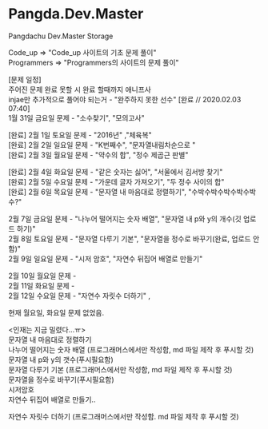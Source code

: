 # Pangda.Dev.Master
Pangdachu Dev.Master Storage  


Code_up => "Code_up 사이트의 기초 문제 풀이"  
Programmers => "Programmers의 사이트의 문제 풀이"  


[문제 일정]  
주어진 문제 완료 못할 시 완료 할때까지 애니프사  
injae만 추가적으로 풀어야 되는거 - "완주하지 못한 선수"  [완료 // 2020.02.03 07:40]  
1월 31일 금요일 문제 - "소수찾기", "모의고사"  

[완료] 2월 1일 토요일 문제 - "2016년" ,"체육복"  
[완료] 2월 2일 일요일 문제 - "K번째수", "문자열내림차순으로 "  
[완료] 2월 3일 월요일 문제 - "약수의 합", "정수 제곱근 판별"   

[완료] 2월 4일 화요일 문제 - "같은 숫자는 싫어", "서울에서 김서방 찾기"   
[완료] 2월 5일 수요일 문제 - "가운데 글자 가져오기", "두 정수 사이의 합"   
[완료] 2월 6일 목요일 문제 - "문자열 내 마음대로 정렬하기", "수박수박수박수박수박수?"

2월 7일 금요일 문제 - "나누어 떨어지는 숫자 배열", "문자열 내 p와 y의 개수(깃 업로드 하기)"   
2월 8일 토요일 문제 - "문자열 다루기 기본", "문자열을 정수로 바꾸기(완료, 업로드 안함)"        
2월 9일 일요일 문제 - "시저 암호", "자연수 뒤집어 배열로 만들기"   

2월 10일 월요일 문제 -     
2월 11일 화요일 문제 -   
2월 12일 수요일 문제 - "자연수 자릿수 더하기" ,   

현재 월요일, 화요일 문제 없었음.   

<인재는 지금 밀렸다...ㅠ>      
문자열 내 마음대로 정렬하기   
나누어 떨어지는 숫자 배열 (프로그래머스에서만 작성함, md 파일 제작 후 푸시할 것)      
문자열 내 p와 y의 갯수(푸시필요함)    
문자열 다루기 기본 (프로그래머스에서만 작성함, md 파일 제작 후 푸시할 것)         
문자열을 정수로 바꾸기(푸시필요함)      
시저암호      
자연수 뒤집어 배열로 만들기..     

자연수 자릿수 더하기 (프로그래머스에서만 작성함. md 파일 제작 후 푸시할 것)
